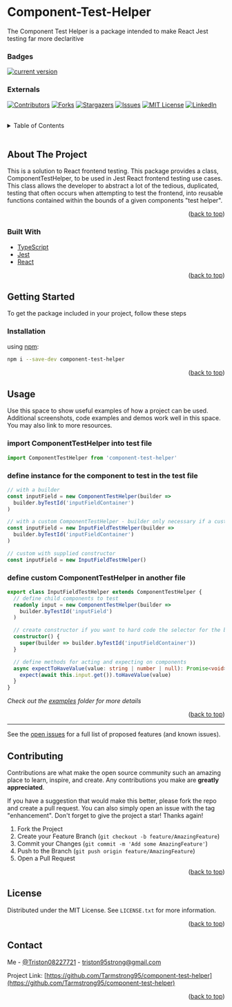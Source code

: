 # Component-Test-Helper

The Component Test Helper is a package intended to make React Jest testing far more declaritive

### Badges

[![current version](https://img.shields.io/npm/v/storybook-addon-next.svg)](https://www.npmjs.com/package/storybook-addon-next)

<div id="top"></div>

### Externals

[![Contributors][contributors-shield]][contributors-url]
[![Forks][forks-shield]][forks-url]
[![Stargazers][stars-shield]][stars-url]
[![Issues][issues-shield]][issues-url]
[![MIT License][license-shield]][license-url]
[![LinkedIn][linkedin-shield]][linkedin-url]

<!-- PROJECT LOGO -->
<br />

<!-- TABLE OF CONTENTS -->
<details>
  <summary>Table of Contents</summary>
  <ol>
    <li>
      <a href="#about-the-project">About The Project</a>
      <ul>
        <li><a href="#built-with">Built With</a></li>
      </ul>
    </li>
    <li>
      <a href="#getting-started">Getting Started</a>
      <ul>
        <li><a href="#prerequisites">Prerequisites</a></li>
        <li><a href="#installation">Installation</a></li>
      </ul>
    </li>
    <li><a href="#usage">Usage</a></li>
    <li><a href="#roadmap">Roadmap</a></li>
    <li><a href="#contributing">Contributing</a></li>
    <li><a href="#license">License</a></li>
    <li><a href="#contact">Contact</a></li>
    <li><a href="#acknowledgments">Acknowledgments</a></li>
  </ol>
</details>

<br/>

<!-- ABOUT THE PROJECT -->

## About The Project

This is a solution to React frontend testing. This package provides a class, ComponentTestHelper, to be used in Jest React frontend testing use cases. This class allows
the developer to abstract a lot of the tedious, duplicated, testing that often occurs
when attempting to test the frontend, into reusable functions contained within the bounds of a given components "test helper".

<p align="right">(<a href="#top">back to top</a>)</p>

### Built With

- [TypeScript](https://www.typescriptlang.org/)
- [Jest](https://jestjs.io/)
- [React](https://reactjs.org)

<p align="right">(<a href="#top">back to top</a>)</p>

<!-- GETTING STARTED -->

## Getting Started

To get the package included in your project, follow these steps

### Installation

using [npm](https://www.npmjs.com/):

```bash
npm i --save-dev component-test-helper
```

<p align="right">(<a href="#top">back to top</a>)</p>

<!-- USAGE EXAMPLES -->

## Usage

Use this space to show useful examples of how a project can be used. Additional screenshots, code examples and demos work well in this space. You may also link to more resources.

### import ComponentTestHelper into test file

```typescript
import ComponentTestHelper from 'component-test-helper'
```

### define instance for the component to test in the test file

```typescript
// with a builder
const inputField = new ComponentTestHelper(builder =>
  builder.byTestId('inputFieldContainer')
)

// with a custom ComponentTestHelper - builder only necessary if a custructor wasn't supplied
const inputField = new InputFieldTestHelper(builder =>
  builder.byTestId('inputFieldContainer')
)

// custom with supplied constructor
const inputField = new InputFieldTestHelper()
```

### define custom ComponentTestHelper in another file

```typescript
export class InputFieldTestHelper extends ComponentTestHelper {
  // define child components to test
  readonly input = new ComponentTestHelper(builder =>
    builder.byTestId('inputField')
  )

  // create constructor if you want to hard code the selector for the builder
  constructor() {
    super(builder => builder.byTestId('inputFieldContainer'))
  }

  // define methods for acting and expecting on components
  async expectToHaveValue(value: string | number | null): Promise<void> {
    expect(await this.input.get()).toHaveValue(value)
  }
}
```

_Check out the [examples](https://github.com/Tarmstrong95/component-test-helper/tree/main/src/examples) folder for more details_

<p align="right">(<a href="#top">back to top</a>)</p>

<hr>

See the [open issues](https://github.com/Tarmstrong95/component-test-helper/issues) for a full list of proposed features (and known issues).

<!-- CONTRIBUTING -->

## Contributing

Contributions are what make the open source community such an amazing place to learn, inspire, and create. Any contributions you make are **greatly appreciated**.

If you have a suggestion that would make this better, please fork the repo and create a pull request. You can also simply open an issue with the tag "enhancement".
Don't forget to give the project a star! Thanks again!

1. Fork the Project
2. Create your Feature Branch (`git checkout -b feature/AmazingFeature`)
3. Commit your Changes (`git commit -m 'Add some AmazingFeature'`)
4. Push to the Branch (`git push origin feature/AmazingFeature`)
5. Open a Pull Request

<p align="right">(<a href="#top">back to top</a>)</p>

<!-- LICENSE -->

## License

Distributed under the MIT License. See `LICENSE.txt` for more information.

<p align="right">(<a href="#top">back to top</a>)</p>

<!-- CONTACT -->

## Contact

Me - [@Triston08227721](https://twitter.com/Triston08227721) - triston95strong@gmail.com

Project Link: [https://github.com/Tarmstrong95/component-test-helper](https://github.com/Tarmstrong95/component-test-helper)

<p align="right">(<a href="#top">back to top</a>)</p>

<!-- MARKDOWN LINKS & IMAGES -->
<!-- https://www.markdownguide.org/basic-syntax/#reference-style-links -->

[contributors-shield]: https://img.shields.io/github/contributors/Tarmstrong95/component-test-helper.svg?style=for-the-badge
[contributors-url]: https://github.com/Tarmstrong95/component-test-helper/graphs/contributors
[forks-shield]: https://img.shields.io/github/forks/Tarmstrong95/component-test-helper.svg?style=for-the-badge
[forks-url]: https://github.com/Tarmstrong95/component-test-helper/network/members
[stars-shield]: https://img.shields.io/github/stars/Tarmstrong95/component-test-helper.svg?style=for-the-badge
[stars-url]: https://github.com/Tarmstrong95/component-test-helper/stargazers
[issues-shield]: https://img.shields.io/github/issues/Tarmstrong95/component-test-helper.svg?style=for-the-badge
[issues-url]: https://github.com/Tarmstrong95/component-test-helper/issues
[license-shield]: https://img.shields.io/github/license/Tarmstrong95/component-test-helper.svg?style=for-the-badge
[license-url]: https://github.com/Tarmstrong95/component-test-helper/blob/main/LICENSE
[linkedin-shield]: https://img.shields.io/badge/-LinkedIn-black.svg?style=for-the-badge&logo=linkedin&colorB=555
[linkedin-url]: https://linkedin.com/in/triston95strong
